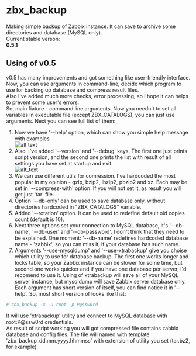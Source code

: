 # zbx_backup
Making simple backup of Zabbix instance. It can save to archive some directories and database (MySQL only).  
Current stable verson:  
<b>0.5.1</b>  

## Using of v0.5
v0.5 has many improvements and got something like user-friendly interface.  
Now, you can use arguments in command-line, decide which program to use for backing up database and compress result files.  
Also I've added much more checks, error processing, so I hope it can helps to prevent some user's errors.  
So, main fiature - command line arguments. Now you needn't to set all variables in executable file (except ZBX_CATALOGS), you can just use arguments. Next you can see full list of them:  
1. Now we have '--help' option, which can show you simple help message with examples  
![alt text](https://pp.userapi.com/c834104/v834104412/247a7/IDpZFtrFwmo.jpg)  
2. Also, I've added '--version' and '--debug' keys. The first one just prints script version, and the second one prints the list with result of all settings you have set at startup and exit.  
![alt_text](https://pp.userapi.com/c834104/v834104412/2479e/oVe0ybMtguw.jpg)  
3. We can use different utils for comression. I've hardcoded the most popular in my opinion - gzip, bzip2, lbzip2, pbzip2 and xz. Each may be set in '--compress-with' option. If you will not set it, as result you will get just 'tar' file.  
4. Option '--db-only' can be used to save database only, without directories hardcoded in "ZBX_CATALOGS" variable.  
5. Added '--rotation' option. It can be used to redefine default old copies count (default is 10).  
6. Next three options set your connection to MySQL database, it's '--db-name', '--db-user' and '--db-password'. I don't think that they need to be explained. One moment: '--db-name' redefines hardcoded database name - 'zabbix', so you can miss it, if your database has such name.  
7. Arguments '--use-mysqldump' and '--use-xtrabackup' give you choise which utility to use for database backup. The first one works longer and locks table, so your Zabbix instance can be slower for some time, but second one works quicker and if you have one database per server, I'd recomend to use it. Using of xtrabackup will save all of your MySQL server instance, but mysqldump will save Zabbix server database only.  
Each argument has short version of itself, you can find notice it in '--help'. So, most short version of looks like that:  
```bash
# zbx_backup -x -u root -p P@ssw0rd
```
It will use 'xtrabackup' utility and connect to MySQL database with root:P@ssw0rd credentials.  
As result of script working you will got compressed file contains zabbix database and config files. The file will named with template 'zbx_backup_dd.mm.yyyy.hhmmss' with extension of utility you set (tar.bz2, for example).
